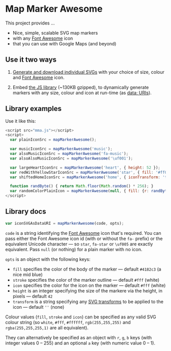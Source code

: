 # Map Marker Awesome

This project provides ...

* Nice, simple, scalable SVG map markers
* with any [Font Awesome](http://fontawesome.io/) icon
* that you can use with Google Maps (and beyond)

## Use it two ways

1. [Generate and download individual SVGs](http://) with your choice of size, colour and [Font Awesome](http://fontawesome.io/) icon.

2. Embed [the JS library](http://) (~130KB gzipped), to dynamically generate markers with any size, colour and icon at run-time (as [data: URIs](http://)).

## Library examples

Use it like this:

```javascript
<script src="mma.js"></script>
<script>
  var plainIconSrc = mapMarkerAwesome();

  var musicIconSrc = mapMarkerAwesome('music');
  var alsoMusicIconSrc = mapMarkerAwesome('fa-music');
  var alsoAlsoMusicIconSrc = mapMarkerAwesome('\uf001');

  var largeHeartIconSrc = mapMarkerAwesome('heart', { height: 52 });
  var redWithYellowStarIconSrc = mapMarkerAwesome('star', { fill: '#ff0000', icon: '#ffff00' });
  var shiftedHomeIconSrc = mapMarkerAwesome('home', { iconTransform: 'translate(20 0)', icon: '#4182c3' });

  function randByte() { return Math.floor(Math.random() * 256); }
  var randomColorPlainIcon = mapMarkerAwesome(null, { fill: {r: randByte(), g: randByte(), b: randByte() });
</script>
```

## Library docs

```javascript
var iconSVGAsDataURI = mapMarkerAwesome(code, opts);
```

`code` is a string identifying the [Font Awesome](http://fontawesome.io/) icon that's required. You can pass either the Font Awesome icon id (with or without the `fa-` prefix) or the equivalent Unicode character — so `star`, `fa-star` or `\uf005` are exactly equivalent. Pass `null` (or nothing) for a plain marker with no icon.

`opts` is an object with the following keys:

* `fill` specifies the color of the body of the marker — default `#4182c3` (a nice mid blue)
* `stroke` specifies the color of the marker outline — default `#fff` (white)
* `icon` specifies the color for the icon on the marker — default `#fff` (white)
* `height` is an integer specifying the size of the markere via the height, in pixels — default `42`
* `transform` is a string specifying any [SVG transforms](https://developer.mozilla.org/en/docs/Web/SVG/Attribute/transform) to be applied to the icon — default `''` (none)

Colour values (`fill`, `stroke` and `icon`) can be specified as any valid SVG colour string (so `white`, `#fff`, `#ffffff`, `rgb(255,255,255)` and `rgba(255,255,255,1)` are all equivalent). 

They can alternatively be specified as an object with `r`, `g`, `b` keys (with integer values 0 – 255) and an optional `a` key (with numeric value 0 – 1).
